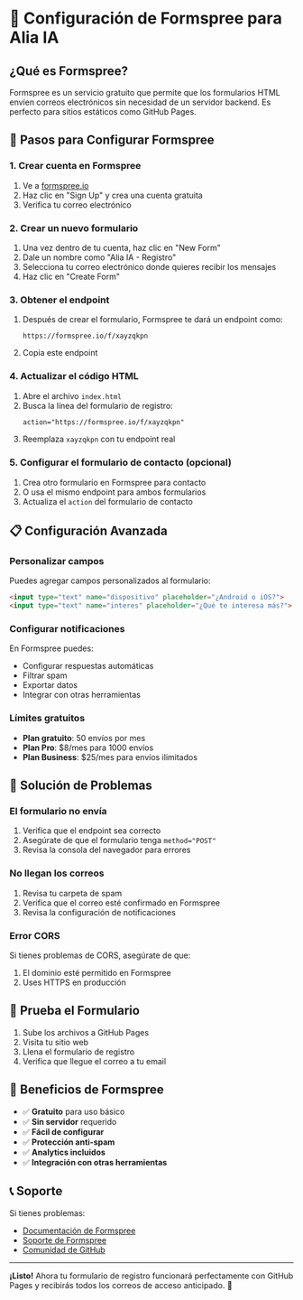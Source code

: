 # 📧 Configuración de Formspree para Alia IA

## ¿Qué es Formspree?

Formspree es un servicio gratuito que permite que los formularios HTML envíen correos electrónicos sin necesidad de un servidor backend. Es perfecto para sitios estáticos como GitHub Pages.

## 🚀 Pasos para Configurar Formspree

### 1. Crear cuenta en Formspree
1. Ve a [formspree.io](https://formspree.io)
2. Haz clic en "Sign Up" y crea una cuenta gratuita
3. Verifica tu correo electrónico

### 2. Crear un nuevo formulario
1. Una vez dentro de tu cuenta, haz clic en "New Form"
2. Dale un nombre como "Alia IA - Registro"
3. Selecciona tu correo electrónico donde quieres recibir los mensajes
4. Haz clic en "Create Form"

### 3. Obtener el endpoint
1. Después de crear el formulario, Formspree te dará un endpoint como:
   ```
   https://formspree.io/f/xayzqkpn
   ```
2. Copia este endpoint

### 4. Actualizar el código HTML
1. Abre el archivo `index.html`
2. Busca la línea del formulario de registro:
   ```html
   action="https://formspree.io/f/xayzqkpn"
   ```
3. Reemplaza `xayzqkpn` con tu endpoint real

### 5. Configurar el formulario de contacto (opcional)
1. Crea otro formulario en Formspree para contacto
2. O usa el mismo endpoint para ambos formularios
3. Actualiza el `action` del formulario de contacto

## 📋 Configuración Avanzada

### Personalizar campos
Puedes agregar campos personalizados al formulario:

```html
<input type="text" name="dispositivo" placeholder="¿Android o iOS?">
<input type="text" name="interes" placeholder="¿Qué te interesa más?">
```

### Configurar notificaciones
En Formspree puedes:
- Configurar respuestas automáticas
- Filtrar spam
- Exportar datos
- Integrar con otras herramientas

### Límites gratuitos
- **Plan gratuito**: 50 envíos por mes
- **Plan Pro**: $8/mes para 1000 envíos
- **Plan Business**: $25/mes para envíos ilimitados

## 🔧 Solución de Problemas

### El formulario no envía
1. Verifica que el endpoint sea correcto
2. Asegúrate de que el formulario tenga `method="POST"`
3. Revisa la consola del navegador para errores

### No llegan los correos
1. Revisa tu carpeta de spam
2. Verifica que el correo esté confirmado en Formspree
3. Revisa la configuración de notificaciones

### Error CORS
Si tienes problemas de CORS, asegúrate de que:
1. El dominio esté permitido en Formspree
2. Uses HTTPS en producción

## 📱 Prueba el Formulario

1. Sube los archivos a GitHub Pages
2. Visita tu sitio web
3. Llena el formulario de registro
4. Verifica que llegue el correo a tu email

## 🎯 Beneficios de Formspree

- ✅ **Gratuito** para uso básico
- ✅ **Sin servidor** requerido
- ✅ **Fácil de configurar**
- ✅ **Protección anti-spam**
- ✅ **Analytics incluidos**
- ✅ **Integración con otras herramientas**

## 📞 Soporte

Si tienes problemas:
- [Documentación de Formspree](https://formspree.io/docs/)
- [Soporte de Formspree](https://formspree.io/support/)
- [Comunidad de GitHub](https://github.com/formspree/formspree)

---

**¡Listo!** Ahora tu formulario de registro funcionará perfectamente con GitHub Pages y recibirás todos los correos de acceso anticipado. 🚀
